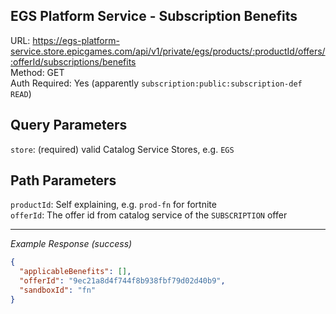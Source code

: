 ## EGS Platform Service - Subscription Benefits

URL: https://egs-platform-service.store.epicgames.com/api/v1/private/egs/products/:productId/offers/:offerId/subscriptions/benefits \
Method: GET \
Auth Required: Yes (apparently `subscription:public:subscription-def READ`)

## Query Parameters

`store`: (required) valid Catalog Service Stores, e.g. `EGS`

## Path Parameters

`productId`: Self explaining, e.g. `prod-fn` for fortnite <br/>
`offerId`: The offer id from catalog service of the `SUBSCRIPTION` offer <br/>

---

_Example Response (success)_

```json
{
  "applicableBenefits": [],
  "offerId": "9ec21a8d4f744f8b938fbf79d02d40b9",
  "sandboxId": "fn"
}
```
